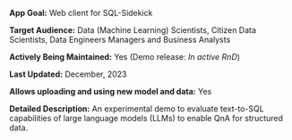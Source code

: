 **App Goal:** Web client for SQL-Sidekick

**Target Audience:** Data (Machine Learning) Scientists, Citizen Data Scientists, Data Engineers Managers and Business Analysts

**Actively Being Maintained:** Yes (Demo release: _In active RnD_)

**Last Updated:** December, 2023

**Allows uploading and using new model and data:** Yes

**Detailed Description:**
An experimental demo to evaluate text-to-SQL capabilities of large language models (LLMs) to enable QnA for structured data.
